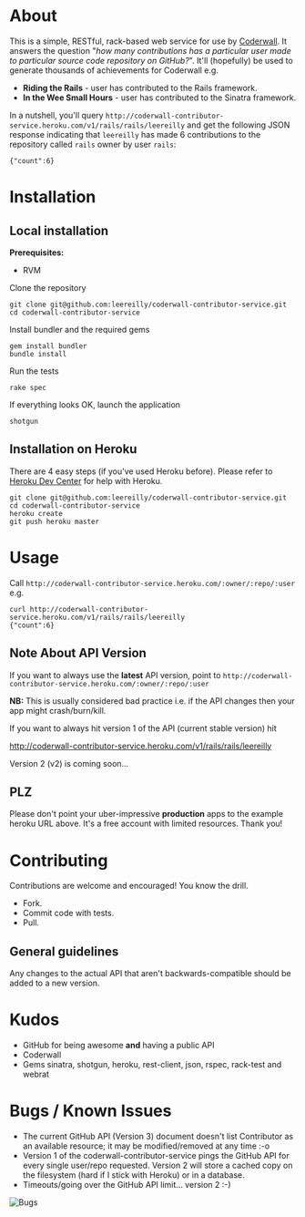 # About

This is a simple, RESTful, rack-based web service for use by [Coderwall](http://www.coderwall.com). It answers the question "_how many contributions has a particular user made to particular source code repository on GitHub?_". It'll (hopefully) be used to generate thousands of achievements for Coderwall e.g.

* **Riding the Rails** - user has contributed to the Rails framework.
* **In the Wee Small Hours** - user has contributed to the Sinatra framework.

In a nutshell, you'll query `http://coderwall-contributor-service.heroku.com/v1/rails/rails/leereilly` and get the following JSON response indicating that `leereilly` has made 6 contributions to the repository called `rails` owner by user `rails`:

    {"count":6}

# Installation

## Local installation

**Prerequisites:**

* RVM

Clone the repository

    git clone git@github.com:leereilly/coderwall-contributor-service.git
    cd coderwall-contributor-service
    
Install bundler and the required gems

    gem install bundler     
    bundle install
    
Run the tests

    rake spec
    
If everything looks OK, launch the application

    shotgun    
    
## Installation on Heroku  

There are 4 easy steps (if you've used Heroku before). Please refer to [Heroku Dev Center](http://devcenter.heroku.com/articles/quickstart) for help with Heroku.

    git clone git@github.com:leereilly/coderwall-contributor-service.git
    cd coderwall-contributor-service
    heroku create 
    git push heroku master

# Usage

Call `http://coderwall-contributor-service.heroku.com/:owner/:repo/:user` e.g.

    curl http://coderwall-contributor-service.heroku.com/v1/rails/rails/leereilly
    {"count":6}
    
## Note About API Version

If you want to always use the **latest** API version, point to `http://coderwall-contributor-service.heroku.com/:owner/:repo/:user`

**NB:** This is usually considered bad practice i.e. if the API changes then your app might crash/burn/kill.

If you want to always hit version 1 of the API (current stable version) hit

http://coderwall-contributor-service.heroku.com/v1/rails/rails/leereilly

Version 2 (v2) is coming soon...

## PLZ

Please don't point your uber-impressive **production** apps to the example heroku URL above. It's a free account with limited resources. Thank you!

# Contributing

Contributions are welcome and encouraged! You know the drill. 

* Fork.
* Commit code with tests.
* Pull.

## General guidelines

Any changes to the actual API that aren't backwards-compatible should be added to a new version.

# Kudos

* GitHub for being awesome __and__ having a public API
* Coderwall
* Gems sinatra, shotgun, heroku, rest-client, json, rspec, rack-test and webrat

# Bugs / Known Issues

* The current GitHub API (Version 3) document doesn't list Contributor as an available resource; it may be modified/removed at any time :-o
* Version 1 of the coderwall-contributor-service pings the GitHub API for every single user/repo requested. Version 2 will store a cached copy on the filesystem (hard if I stick with Heroku) or in a database.
* Timeouts/going over the GitHub API limit... version 2 :-)

![Bugs](http://i.imgur.com/K8vsw.gif "Bugs")
